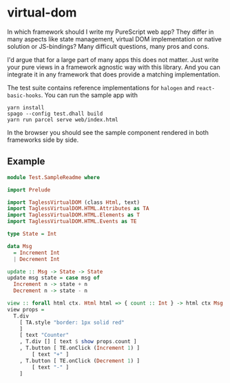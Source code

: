 # virtual-dom

In which framework should I write my PureScript web app? They differ in many
aspects like state management, virtual DOM implementation or native solution
or JS-bindings? Many difficult questions, many pros and cons.

I'd argue that for a large part of many apps this does not matter. Just write
your pure views in a framework agnostic way with this library. And you can
integrate it in any framework that does provide a matching implementation. 

The test suite contains reference implementations for `halogen` and
`react-basic-hooks`. You can run the sample app with 

```
yarn install
spago --config test.dhall build
yarn run parcel serve web/index.html 
```

In the browser you should see the sample component rendered in both
frameworks side by side.

## Example
```hs
module Test.SampleReadme where

import Prelude

import TaglessVirtualDOM (class Html, text)
import TaglessVirtualDOM.HTML.Attributes as TA
import TaglessVirtualDOM.HTML.Elements as T
import TaglessVirtualDOM.HTML.Events as TE

type State = Int

data Msg
  = Increment Int
  | Decrement Int

update :: Msg -> State -> State
update msg state = case msg of
  Increment n -> state + n
  Decrement n -> state - n

view :: forall html ctx. Html html => { count :: Int } -> html ctx Msg
view props =
  T.div
    [ TA.style "border: 1px solid red"
    ]
    [ text "Counter"
    , T.div [] [ text $ show props.count ]
    , T.button [ TE.onClick (Increment 1) ]
        [ text "+" ]
    , T.button [ TE.onClick (Decrement 1) ]
        [ text "-" ]
    ]
```
